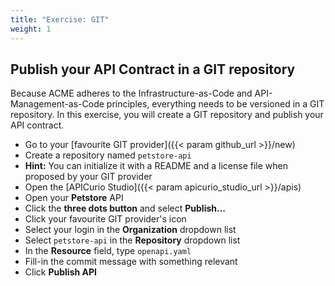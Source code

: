 ```yaml
---
title: "Exercise: GIT"
weight: 1
---
```


## Publish your API Contract in a GIT repository

Because ACME adheres to the Infrastructure-as-Code and API-Management-as-Code principles, everything needs to be versioned in a GIT repository.
In this exercise, you will create a GIT repository and publish your API contract.

- Go to your [favourite GIT provider]({{< param github_url >}}/new)
- Create a repository named `petstore-api`
- **Hint:** You can initialize it with a README and a license file when proposed by your GIT provider
- Open the [APICurio Studio]({{< param apicurio_studio_url >}}/apis)
- Open your **Petstore** API
- Click the **three dots button** and select **Publish...**
- Click your favourite GIT provider's icon
- Select your login in the **Organization** dropdown list
- Select `petstore-api` in the **Repository** dropdown list
- In the **Resource** field, type `openapi.yaml`
- Fill-in the commit message with something relevant
- Click **Publish API**
